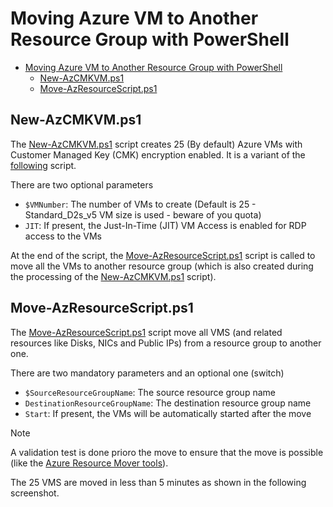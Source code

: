# Moving Azure VM to Another Resource Group with PowerShell

- [Moving Azure VM to Another Resource Group with PowerShell](#moving-azure-vm-to-another-resource-group-with-powershell)
  - [New-AzCMKVM.ps1](#new-azcmkvmps1)
  - [Move-AzResourceScript.ps1](#move-azresourcescriptps1)

## New-AzCMKVM.ps1

The [New-AzCMKVM.ps1](New-AzCMKVM.ps1) script creates 25 (By default) Azure VMs with Customer Managed Key (CMK) encryption enabled. It is a variant of the [following](../../Azure%20Key%20Vault/Azure%20Key%20Vault%20for%20Disk%20Encryption%20with%20Generated%20Customer%20Managed%20Key.ps1) script.

There are two optional parameters

- `$VMNumber`: The number of VMs to create (Default is 25 - Standard_D2s_v5 VM size is used - beware of you quota)
- `JIT`: If present, the Just-In-Time (JIT) VM Access is enabled for RDP access to the VMs

At the end of the script, the [Move-AzResourceScript.ps1](Move-AzResourceScript.ps1) script is called to move all the VMs to another resource group (which is also created during the processing of the [New-AzCMKVM.ps1](New-AzCMKVM.ps1) script).

## Move-AzResourceScript.ps1

The [Move-AzResourceScript.ps1](Move-AzResourceScript.ps1) script move all VMS (and related resources like Disks, NICs and Public IPs) from a resource group to another one.

There are two mandatory parameters and an optional one (switch)

- `$SourceResourceGroupName`: The source resource group name
- `DestinationResourceGroupName`: The destination resource group name
- `Start`: If present, the VMs will be automatically started after the move

> [!NOTE]
> A validation test is done prioro the move to ensure that the move is possible (like the [Azure Resource Mover tools](https://azure.microsoft.com/products/resource-mover/)).
>
> The 25 VMS are moved in less than 5 minutes as shown in the following screenshot.
